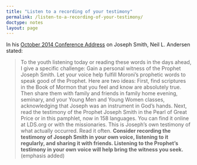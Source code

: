 ```yaml
---
title: "Listen to a recording of your testimony"
permalink: /listen-to-a-recording-of-your-testimony/
doctype: notes
layout: page
---
```


In his [October 2014 Conference Address](https://www.lds.org/general-conference/2014/10/joseph-smith?lang=eng) on Joseph Smith, Neil L. Andersen stated:

> To the youth listening today or reading these words in the days ahead, I give a specific challenge: Gain a personal witness of the Prophet Joseph Smith. Let your voice help fulfill Moroni’s prophetic words to speak good of the Prophet. Here are two ideas: First, find scriptures in the Book of Mormon that you feel and know are absolutely true. Then share them with family and friends in family home evening, seminary, and your Young Men and Young Women classes, acknowledging that Joseph was an instrument in God’s hands. Next, read the testimony of the Prophet Joseph Smith in the Pearl of Great Price or in this pamphlet, now in 158 languages. You can find it online at LDS.org or with the missionaries. This is Joseph’s own testimony of what actually occurred. Read it often. **Consider recording the testimony of Joseph Smith in your own voice, listening to it regularly, and sharing it with friends. Listening to the Prophet’s testimony in your own voice will help bring the witness you seek.** (emphasis added)

